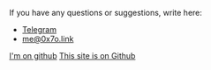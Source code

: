 If you have any questions or suggestions, write here:

- [Telegram](https://t.me/hljwi)
- [me@0x7o.link](mailto:me@0x7o.link)

[I'm on github](https://github.com/0x7o)
[This site is on Github](https://github.com/0x7o/0x7o)
